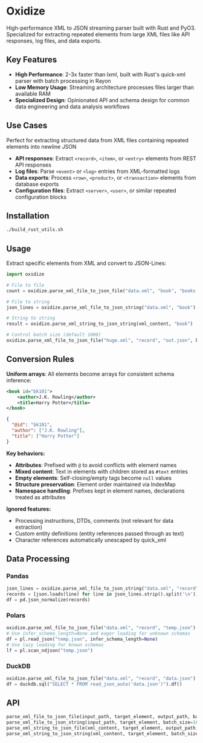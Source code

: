 # Oxidize

High-performance XML to JSON streaming parser built with Rust and PyO3. Specialized for extracting repeated elements from large XML files like API responses, log files, and data exports.

## Key Features

- **High Performance**: 2-3x faster than lxml, built with Rust's quick-xml parser with batch processing in Rayon
- **Low Memory Usage**: Streaming architecture processes files larger than available RAM
- **Specialized Design**: Opinionated API and schema design for common data engineering and data analysis workflows

## Use Cases

Perfect for extracting structured data from XML files containing repeated elements into newline JSON
- **API responses**: Extract `<record>`, `<item>`, or `<entry>` elements from REST API responses
- **Log files**: Parse `<event>` or `<log>` entries from XML-formatted logs
- **Data exports**: Process `<row>`, `<product>`, or `<transaction>` elements from database exports
- **Configuration files**: Extract `<server>`, `<user>`, or similar repeated configuration blocks

## Installation

```bash
./build_rust_utils.sh
```

## Usage

Extract specific elements from XML and convert to JSON-Lines:

```python
import oxidize

# File to file
count = oxidize.parse_xml_file_to_json_file("data.xml", "book", "books.json")

# File to string  
json_lines = oxidize.parse_xml_file_to_json_string("data.xml", "book")

# String to string
result = oxidize.parse_xml_string_to_json_string(xml_content, "book")

# Control batch size (default 1000)
oxidize.parse_xml_file_to_json_file("huge.xml", "record", "out.json", batch_size=500)
```

## Conversion Rules

**Uniform arrays**: All elements become arrays for consistent schema inference:

```xml
<book id="bk101">
    <author>J.K. Rowling</author>
    <title>Harry Potter</title>
</book>
```

```json
{
  "@id": "bk101",
  "author": ["J.K. Rowling"], 
  "title": ["Harry Potter"]
}
```

**Key behaviors:**
- **Attributes**: Prefixed with `@` to avoid conflicts with element names
- **Mixed content**: Text in elements with children stored as `#text` entries
- **Empty elements**: Self-closing/empty tags become `null` values
- **Structure preservation**: Element order maintained via IndexMap
- **Namespace handling**: Prefixes kept in element names, declarations treated as attributes

**Ignored features:**
- Processing instructions, DTDs, comments (not relevant for data extraction)
- Custom entity definitions (entity references passed through as text)
- Character references automatically unescaped by quick_xml

## Data Processing

### Pandas  
```python
json_lines = oxidize.parse_xml_file_to_json_string("data.xml", "record")
records = [json.loads(line) for line in json_lines.strip().split('\n')]
df = pd.json_normalize(records)
```

### Polars
```python
oxidize.parse_xml_file_to_json_file("data.xml", "record", "temp.json")
# Use infer_schema_length=None and eager loading for unknown schemas
df = pl.read_json("temp.json", infer_schema_length=None)
# Use lazy loading for known schemas
lf = pl.scan_ndjson("temp.json")
```

### DuckDB
```python
oxidize.parse_xml_file_to_json_file("data.xml", "record", "data.json") 
df = duckdb.sql("SELECT * FROM read_json_auto('data.json')").df()
```

## API

```python
parse_xml_file_to_json_file(input_path, target_element, output_path, batch_size=1000) -> int
parse_xml_file_to_json_string(input_path, target_element, batch_size=1000) -> str  
parse_xml_string_to_json_file(xml_content, target_element, output_path, batch_size=1000) -> int
parse_xml_string_to_json_string(xml_content, target_element, batch_size=1000) -> str
```
